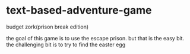 # text-based-adventure-game
budget zork(prison break edition)


the goal of this game is to use the escape prison. but that is the easy bit. the challenging bit is to try to find the easter egg 
